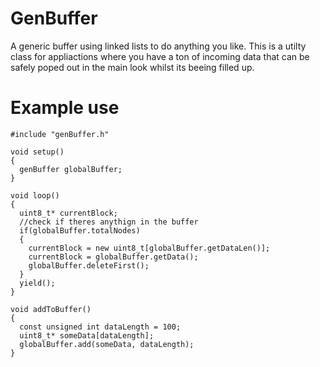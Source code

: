 # GenBuffer
A generic buffer using linked lists to do anything you like. This is a utilty class for appliactions where you have a ton of incoming data that can be safely poped out in the main look whilst its beeing filled up.

# Example use

````
#include "genBuffer.h"

void setup()
{
  genBuffer globalBuffer;
}

void loop()
{
  uint8_t* currentBlock;
  //check if theres anythign in the buffer
  if(globalBuffer.totalNodes)
  {
    currentBlock = new uint8_t[globalBuffer.getDataLen()];
    currentBlock = globalBuffer.getData();
    globalBuffer.deleteFirst();
  }
  yield();
}

void addToBuffer()
{
  const unsigned int dataLength = 100;
  uint8_t* someData[dataLength];
  globalBuffer.add(someData, dataLength);
}
````

